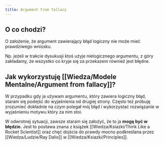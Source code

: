 ```yaml
---
title: Argument from fallacy
---
```


## O co chodzi? 
O założenie, że argument zawierający błąd logiczny nie może mieć prawdziwego wniosku.

Np. jeżeli w trakcie dysukusji ktoś użyje nielogicznego argumentu, z góry zakładamy, że wszystko co kryje się za przekazem również jest błędne. 

## Jak wykorzystuję [[Wiedza/Modele Mentalne/Argument from fallacy]]?
W przypadku gdy ja używam argumentu, który zawiera logiczny błąd, staram się podejść do wyjaśnienia od drugiej strony. Często też próbuję zrozumieć dokładnie na czym polegał mój błąd i wykorzystać rozwiązanie w wyjaśnieniu motywu który za nim stoi. 

W odwrotnej sytuacji, zawsze staram się założyć, że to ja **mogę być w błędzie.** Jest to postawa znana z książek [[Wiedza/Ksiazki/Think Like a Rocket Scientist]] oraz chęć dojścia do prawdy mocno podkreślana przez [[Wiedza/Ludzie/Ray Dalio]] w [[Wiedza/Ksiazki/Principles]].

